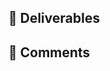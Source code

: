 <!-- 1. PRのタイトルを編集（e.g., Exercise <Week N>: YourName） -->

## 🎁 Deliverables <!-- 2. 提出物の概要を簡潔に記載 -->



## 💬 Comments <!-- 3. 提出内容に関するコメント・セルフレビュー等を記載（あれば） -->
